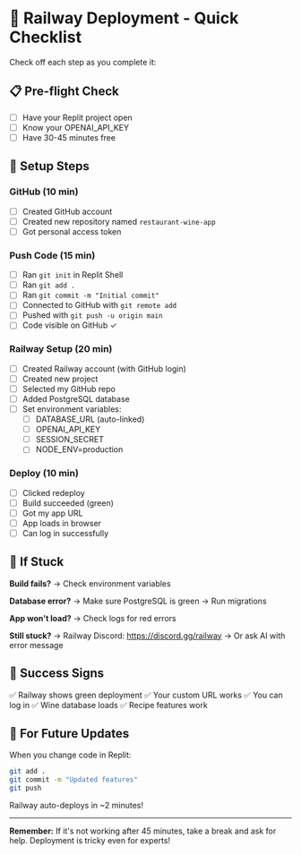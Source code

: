 # 🚂 Railway Deployment - Quick Checklist

Check off each step as you complete it:

## 📋 Pre-flight Check
- [ ] Have your Replit project open
- [ ] Know your OPENAI_API_KEY
- [ ] Have 30-45 minutes free

## 🔧 Setup Steps

### GitHub (10 min)
- [ ] Created GitHub account
- [ ] Created new repository named `restaurant-wine-app`
- [ ] Got personal access token

### Push Code (15 min)
- [ ] Ran `git init` in Replit Shell
- [ ] Ran `git add .`
- [ ] Ran `git commit -m "Initial commit"`
- [ ] Connected to GitHub with `git remote add`
- [ ] Pushed with `git push -u origin main`
- [ ] Code visible on GitHub ✓

### Railway Setup (20 min)
- [ ] Created Railway account (with GitHub login)
- [ ] Created new project
- [ ] Selected my GitHub repo
- [ ] Added PostgreSQL database
- [ ] Set environment variables:
  - [ ] DATABASE_URL (auto-linked)
  - [ ] OPENAI_API_KEY
  - [ ] SESSION_SECRET
  - [ ] NODE_ENV=production

### Deploy (10 min)
- [ ] Clicked redeploy
- [ ] Build succeeded (green)
- [ ] Got my app URL
- [ ] App loads in browser
- [ ] Can log in successfully

## 🚨 If Stuck

**Build fails?**
→ Check environment variables

**Database error?**
→ Make sure PostgreSQL is green
→ Run migrations

**App won't load?**
→ Check logs for red errors

**Still stuck?**
→ Railway Discord: https://discord.gg/railway
→ Or ask AI with error message

## 🎯 Success Signs

✅ Railway shows green deployment
✅ Your custom URL works
✅ You can log in
✅ Wine database loads
✅ Recipe features work

## 📝 For Future Updates

When you change code in Replit:
```bash
git add .
git commit -m "Updated features"
git push
```
Railway auto-deploys in ~2 minutes!

---

**Remember:** If it's not working after 45 minutes, take a break and ask for help. Deployment is tricky even for experts!